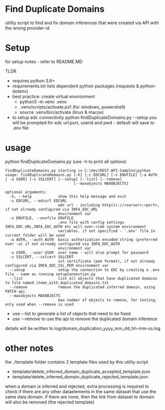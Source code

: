 # Find Duplicate Domains

utility script to find and fix domain inferences that were created via API with the wrong provider-id

# Setup

for setup notes - refer to README.MD

TLDR

- requires python 3.6+
- requirements.txt lists dependent python packages (requests & python-dotenv)
- best practice:  create virtual environment
    - python3 -m venv .venv
    - .venv/scripts/activate.ps1    (for windows, powershell)
    - source .venv/bin/activate     (linux & macox)
- to setup edc connectivity 
    python findDuplicateDomains.py --setup
        you will be prompted for edc url:port, userid and pwd - default will save to .env file 

# usage

python findDuplicateDomains.py <options>   (use -h to print all options)

```
findDuplicateDomains.py starting in C:\dev\REST-API-Samples\python
usage: findDuplicateDomains.py [-h] [-c EDCURL] [-v ENVFILE] [-a AUTH | -u USER] [-s SSLCERT] [--setup] [--list] [--remove]
                               [--maxobjects MAXOBJECTS]

optional arguments:
  -h, --help            show this help message and exit
  -c EDCURL, --edcurl EDCURL
                        edc url - including http(s)://<server>:<port>, if not already configured via INFA_EDC_URL
                        environment var
  -v ENVFILE, --envfile ENVFILE
                        .env file with config settings INFA_EDC_URL,INFA_EDC_AUTH etc will over-ride system environment
                        variables. if not specified - '.env' file in current folder will be used
  -a AUTH, --auth AUTH  basic authorization encoded string (preferred over -u) if not already configured via INFA_EDC_AUTH
                        environment var
  -u USER, --user USER  user name - will also prompt for password
  -s SSLCERT, --sslcert SSLCERT
                        ssl certificate (pem format), if not already configured via INFA_EDC_SSL_PEM environment var
  --setup               setup the connection to EDC by creating a .env file - same as running setupConnection.py
  --list                list all objects that have duplicated domains to file named items_with_duplicated_domains.txt
  --remove              remove the duplicated inferred domain, using PATCH api
  --maxobjects MAXOBJECTS
                        max number of objects to remove, for testing. only used when --remove is used
```

- use --list to generate a list of objects that need to be fixed
- use --remove to use the api to remove the duplicated domain inference

details will be written to log/domain_duplication_yyyy_mm_dd_hh-mm-ss.log

# other notes

the ./template folder contains 2 template files used by this utility script

- template/delete_inferred_domain_duplicate_accepted_template.json
- template/delete_inferred_domain_duplicate_rejected_template.json

when a domain is inferred and rejected, extra processing is required to check if there are any other dataelements in the same dataset that use the same data domain.  if there are none, then the link from dataset to domain will also be removed (the rejected template)

